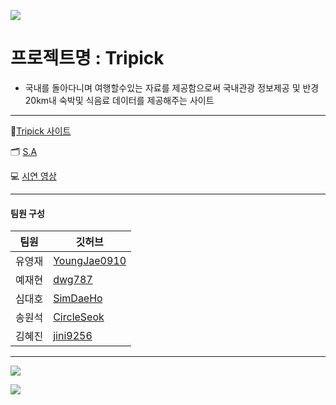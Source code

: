 

![](https://velog.velcdn.com/images/jini9256/post/c3363126-286a-4cdb-b7a4-5a202d4b26ed/image.png)

# 프로젝트명 : Tripick

 - 국내를 돌아다니며 여행할수있는 자료를 제공함으로써 국내관광 정보제공 및 반경20km내 숙박및 식음료 데이터를 제공해주는 사이트

---


💙[Tripick 사이트](https://b3-finalproject.vercel.app/)

🗂 [S.A](https://coherent-petalite-63a.notion.site/S-A-8bda63e869934236961d7009428b284c)

💻 [시연 영상](https://youtu.be/f-2ipfhSZlg)

---

#### 팀원 구성

|**팀원**|**깃허브**|
|---|---|
|유영재|[YoungJae0910](https://github.com/YoungJae0910)|
|예재현|[dwg787](https://github.com/dwg787)|
|심대호|[SimDaeHo](https://github.com/SimDaeHo)|
|송원석|[CircleSeok](https://github.com/CircleSeok)|
|김혜진|[jini9256](https://github.com/jini9256)|

---


![](https://velog.velcdn.com/images/jini9256/post/a3e22b26-712e-4f02-bd4e-6c023eab82b2/image.png)

![](https://velog.velcdn.com/images/jini9256/post/bcee838d-befd-41b1-8c2f-db0c4fda1b00/image.png)





 
 
 
 
 
